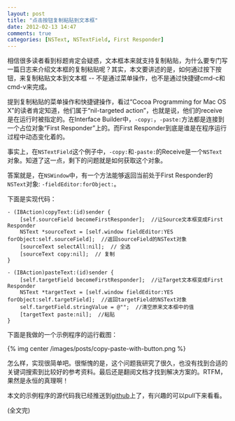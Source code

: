 ```yaml
---
layout: post
title: "点击按钮复制粘贴到文本框"
date: 2012-02-13 14:47
comments: true
categories: [NSText, NSTextField, First Responder]
---
```


相信很多读者看到标题肯定会疑惑，文本框本来就支持复制粘贴，为什么要专门写一篇日志来介绍文本框的复制粘贴呢？其实，本文要讲述的是，如何通过按下按钮，来复制粘贴文本到文本框 -- 不是通过菜单操作，也不是通过快捷键cmd-c和cmd-v来完成。

提到复制粘贴的菜单操作和快捷键操作，看过“Cocoa Programming for Mac OS X”的读者肯定知道，他们属于“nil-targeted action”，也就是说，他们的receive是在运行时被指定的。在Interface Builder中，`-copy:`，`-paste:`方法都是连接到一个占位对象“First Responder”上的。而First Responder到底是谁是在程序运行过程中动态变化着的。

事实上，在`NSTextField`这个例子中，`-copy:`和`-paste:`的Receive是一个`NSText`对象。知道了这一点，剩下的问题就是如何获取这个对象。
<!-- more -->
答案就是，在`NSWindow`中，有一个方法能够返回当前处于First Responder的`NSText`对象: `-fieldEditor:forObject:`。

下面是实现代码：

``` objc
- (IBAction)copyText:(id)sender {
    [self.sourceField becomeFirstResponder];  //让Source文本框变成First Responder
    NSText *sourceText = [self.window fieldEditor:YES forObject:self.sourceField];  //返回sourceField的NSText对象
    [sourceText selectAll:nil];  // 全选
    [sourceText copy:nil];  // 复制
}

- (IBAction)pasteText:(id)sender {
    [self.targetField becomeFirstResponder];  //让Target文本框变成First Responder
    NSText *targetText = [self.window fieldEditor:YES forObject:self.targetField];  //返回targetField的NSText对象
    self.targetField.stringValue = @"";  //清空原来文本框中的值
    [targetText paste:nil];  //粘贴
}
```

下面是我做的一个示例程序的运行截图：

{% img center /images/posts/copy-paste-with-button.png %}

怎么样，实现很简单吧。很惭愧的是，这个问题我研究了很久，也没有找到合适的关键词搜索到比较好的参考资料。最后还是翻阅文档才找到解决方案的。RTFM，果然是永恒的真理啊！

本文的示例程序的源代码我已经推送到[github](https://github.com/venj/Cocoa-blog-code/tree/master/Paste%20Button)上了，有兴趣的可以pull下来看看。

(全文完)